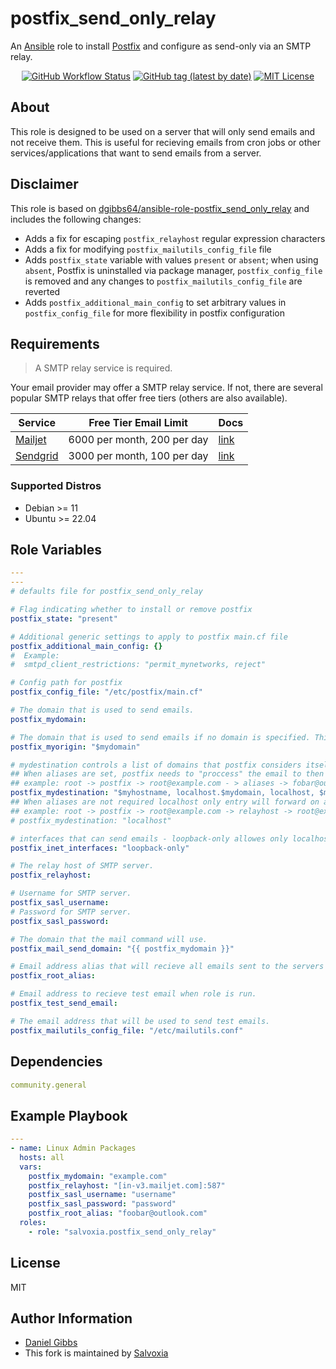 # postfix_send_only_relay

An [Ansible](https://www.ansible.com) role to install [Postfix](https://www.postfix.org) and configure as send-only via an SMTP relay.

<p align="center">
<a href="https://github.com/salvoxia/ansible-role-postfix_send_only_relay/actions/workflows/molecule.yml"><img alt="GitHub Workflow Status" src="https://img.shields.io/github/actions/workflow/status/salvoxia/ansible-role-postfix_send_only_relay/molecule.yml?label=molecule&logo=ansible&style=flat-square"></a>
<a href="https://galaxy.ansible.com/salvoxia/postfix_send_only_relay"><img alt="GitHub tag (latest by date)" src="https://img.shields.io/github/v/tag/salvoxia/ansible-role-postfix_send_only_relay?color=EE0000&label=release&logo=ansible&style=flat-square"></a>
<a href="https://github.com/salvoxia/ansible-role-postfix_send_only_relay/blob/main/LICENSE.md"><img src="https://img.shields.io/github/license/gameservermanagers/docker-steamcmd?style=flat-square" alt="MIT License"></a>
</p>

## About

This role is designed to be used on a server that will only send emails and not receive them. This is useful for recieving emails from cron jobs or other services/applications that want to send emails from a server.

## Disclaimer

This role is based on [dgibbs64/ansible-role-postfix_send_only_relay](https://github.com/dgibbs64/ansible-role-postfix_send_only_relay) and includes the following changes:  
- Adds a fix for escaping `postfix_relayhost` regular expression characters
- Adds a fix for modifying `postfix_mailutils_config_file` file
- Adds `postfix_state` variable with values `present` or `absent`; when using `absent`, Postfix is uninstalled via package manager, `postfix_config_file` is removed and any changes to `postfix_mailutils_config_file` are reverted
- Adds `postfix_additional_main_config` to set arbitrary values in `postfix_config_file` for more flexibility in postfix configuration


## Requirements

> A SMTP relay service is required.

Your email provider may offer a SMTP relay service. If not, there are several popular SMTP relays that offer free tiers (others are also available).

| Service                            | Free Tier Email Limit       | Docs                                                                   |
| ---------------------------------- | --------------------------- | ---------------------------------------------------------------------- |
| [Mailjet](https://www.mailjet.com) | 6000 per month, 200 per day | [link](https://dev.mailjet.com/smtp-relay/overview)                    |
| [Sendgrid](https://sendgrid.com)   | 3000 per month, 100 per day | [link](https://docs.sendgrid.com/for-developers/sending-email/postfix) |

### Supported Distros

- Debian >= 11
- Ubuntu >= 22.04

## Role Variables

```yaml
---
---
# defaults file for postfix_send_only_relay

# Flag indicating whether to install or remove postfix
postfix_state: "present"

# Additional generic settings to apply to postfix main.cf file
postfix_additional_main_config: {}
#  Example:
#  smtpd_client_restrictions: "permit_mynetworks, reject"

# Config path for postfix
postfix_config_file: "/etc/postfix/main.cf"

# The domain that is used to send emails.
postfix_mydomain:

# The domain that is used to send emails if no domain is specified. This is usually the same as mydomain or myhostname
postfix_myorigin: "$mydomain"

# mydestination controls a list of domains that postfix considers itself the final destination for.
## When aliases are set, postfix needs to "proccess" the email to then forward it on using /etc/aliases.
## example: root -> postfix -> root@example.com - > aliases -> fobar@outlook.com -> relayhost -> foobar@outlook.com
postfix_mydestination: "$myhostname, localhost.$mydomain, localhost, $mydomain"
## When aliases are not required localhost only entry will forward on all emails without any "processing" from postfix.
## example: root -> postfix -> root@example.com -> relayhost -> root@example.com
# postfix_mydestination: "localhost"

# interfaces that can send emails - loopback-only allowes only localhost to send.
postfix_inet_interfaces: "loopback-only"

# The relay host of SMTP server.
postfix_relayhost:

# Username for SMTP server.
postfix_sasl_username:
# Password for SMTP server.
postfix_sasl_password:

# The domain that the mail command will use.
postfix_mail_send_domain: "{{ postfix_mydomain }}"

# Email address alias that will recieve all emails sent to the servers root user.
postfix_root_alias:

# Email address to recieve test email when role is run.
postfix_test_send_email:

# The email address that will be used to send test emails.
postfix_mailutils_config_file: "/etc/mailutils.conf"
```

## Dependencies

```yaml
community.general
```

## Example Playbook

```yaml
---
- name: Linux Admin Packages
  hosts: all
  vars:
    postfix_mydomain: "example.com"
    postfix_relayhost: "[in-v3.mailjet.com]:587"
    postfix_sasl_username: "username"
    postfix_sasl_password: "password"
    postfix_root_alias: "foobar@outlook.com"
  roles:
    - role: "salvoxia.postfix_send_only_relay"
```

## License

MIT

## Author Information

- [Daniel Gibbs](https://danielgibbs.co.uk)
- This fork is maintained by [Salvoxia](https://github.com/Salvoxia)
